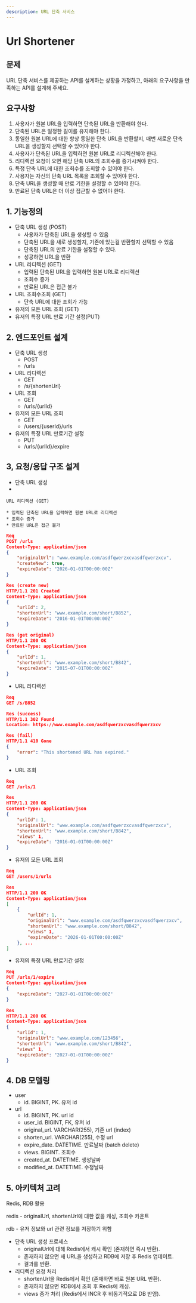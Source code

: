 ```yaml
---
description: URL 단축 서비스
---
```


# Url Shortener

## 문제

URL 단축 서비스를 제공하는 API를 설계하는 상황을 가정하고, 아래의 요구사항을 만족하는 API를 설계해 주세요.



## 요구사항

1. 사용자가 원본 URL을 입력하면 단축된 URL을 반환해야 한다.
2. 단축된 URL은 일정한 길이를 유지해야 한다.
3. 동일한 원본 URL에 대한 항상 동일한 단축 URL을 반환할지, 매번 새로운 단축 URL을 생성할지 선택할 수 있어야 한다.
4. 사용자가 단축된 URL을 입력하면 원본 URL로 리디렉션해야 한다.
5. 리디렉션 요청이 오면 해당 단축 URL의 조회수를 증가시켜야 한다.
6. 특정 단축 URL에 대한 조회수를 조회할 수 있어야 한다.
7. 사용자는 자신의 단축 URL 목록을 조회할 수 있어야 한다.
8. 단축 URL을 생성할 때 만료 기한을 설정할 수 있어야 한다.
9. 만료된 단축 URL은 더 이상 접근할 수 없어야 한다.



## 1. 기능정의

* 단축 URL 생성 (POST)
  * 사용자가 단축된 URL을 생성할 수 있음
  * 단축된 URL을 새로 생성할지, 기존에 있는걸 반환할지 선택할 수 있음
  * 단축된 URL의 만료 기한을 설정할 수 있다.
  * 성공하면 URL을 반환
* URL 리디렉션 (GET)
  * 입력된 단축된 URL을 입력하면 원본 URL로 리디렉션
  * 조회수 증가
  * 만료된 URL은 접근 불가
* URL 조회수조회 (GET)
  * 단축 URL에 대한 조회가 가능
* 유저의 모든 URL 조회 (GET)
* 유저의 특정 URL 만료 기간 설정(PUT)



## 2. 엔드포인트 설계

* 단축 URL 생성
  * POST
  * /urls
* URL 리디렉션
  * GET
  * /s/{shortenUrl}
* URL 조회
  * GET
  * /urls/{urlId}
* 유저의 모든 URL 조회
  * GET
  * /users/{userId}/urls
* 유저의 특정 URL 만료기간 설정
  * PUT
  * /urls/{urlId}/expire



## 3, 요청/응답 구조 설계

* 단축 URL 생성
*

    URL 리디렉션 (GET)

    * 입력된 단축된 URL을 입력하면 원본 URL로 리디렉션
    * 조회수 증가
    * 만료된 URL은 접근 불가

```json
Req
POST /urls
Content-Type: application/json
{
    "originalUrl": "www.example.com/asdfqwerzxcvasdfqwerzxcv",
    "createNew": true,
    "expireDate": "2026-01-01T00:00:00Z"
}

Res (create new)
HTTP/1.1 201 Created
Content-Type: application/json
{
    "urlId": 2,
    "shortenUrl": "www.example.com/short/B852",
    "expireDate": "2016-01-01T00:00:00Z"
}

Res (get original)
HTTP/1.1 200 OK
Content-Type: application/json
{
    "urlId": 1,
    "shortenUrl": "www.example.com/short/B842",
    "expireDate": "2015-07-01T00:00:00Z"
}
```

* URL 리디렉션

```json
Req
GET /s/B852

Res (success)
HTTP/1.1 302 Found
Location: https://www.example.com/asdfqwerzxcvasdfqwerzxcv

Res (fail)
HTTP/1.1 410 Gone
{
    "error": "This shortened URL has expired."
}
```

* URL 조회

```json
Req
GET /urls/1

Res
HTTP/1.1 200 OK
Content-Type: application/json
{
    "urlId": 1,
    "originalUrl": "www.example.com/asdfqwerzxcvasdfqwerzxcv",
    "shortenUrl": "www.example.com/short/B842",
    "views" 1,
    "expireDate": "2016-01-01T00:00:00Z"
}
```

* 유저의 모든 URL 조회

```json
Req
GET /users/1/urls

Res
HTTP/1.1 200 OK
Content-Type: application/json
[
    {
        "urlId": 1,
        "originalUrl": "www.example.com/asdfqwerzxcvasdfqwerzxcv",
        "shortenUrl": "www.example.com/short/B842",
        "views" 1,
        "expireDate": "2026-01-01T00:00:00Z"
    }, ...
]
```

* 유저의 특정 URL 만료기간 설정

```json
Req
PUT /urls/1/expire
Content-Type: application/json
{
    "expireDate": "2027-01-01T00:00:00Z"
}

Res
HTTP/1.1 200 OK
Content-Type: application/json
{
    "urlId": 1,
    "originalUrl": "www.example.com/123456",
    "shortenUrl": "www.example.com/short/B842",
    "views" 1,
    "expireDate": "2027-01-01T00:00:00Z"
}
```



## 4. DB 모델링

* user
  * id. BIGINT, PK. 유저 id
* url
  * id. BIGINT, PK. url id
  * user\_id. BIGINT, FK, 유저 id
  * original\_url. VARCHAR(255), 기존 url (index)
  * shorten\_url. VARCHAR(255), 수정 url
  * expire\_date. DATETIME. 만료날짜 (batch delete)
  * views. BIGINT. 조회수
  * created\_at. DATETIME. 생성날짜
  * modified\_at. DATETIME. 수정날짜



## 5. 아키텍처 고려

Redis, RDB 활용

redis - originalUrl, shortenUrl에 대한 값을 캐싱, 조회수 카운트

rdb - 유저 정보와 url 관련 정보를 저장하기 위함

* 단축 URL 생성 프로세스
  * originalUrl에 대해 Redis에서 캐시 확인 (존재하면 즉시 반환).
  * 존재하지 않으면 새 URL을 생성하고 RDB에 저장 후 Redis 업데이트.
  * 결과를 반환.
* 리디렉션 요청 처리
  * shortenUrl을 Redis에서 확인 (존재하면 바로 원본 URL 반환).
  * 존재하지 않으면 RDB에서 조회 후 Redis에 캐싱.
  * views 증가 처리 (Redis에서 INCR 후 비동기적으로 DB 반영).

